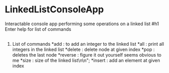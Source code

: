 # LinkedListConsoleApp
Interactable console app performing some operations on a linked list
#h1
Enter help for list of commands

##
1. List of commands
*add : to add an integer to the linked list
*all : print all integers in the linked list
*delete : delete node at given index
*pop : deletes the last node
*reverse : figure it out yourself seems obvious to me
*size : size of the linked list\n\n";
*insert : add an element at given index
